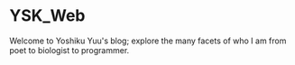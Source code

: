 # YSK_Web
Welcome to Yoshiku Yuu's blog; explore the many facets of who I am from poet to biologist to programmer.
